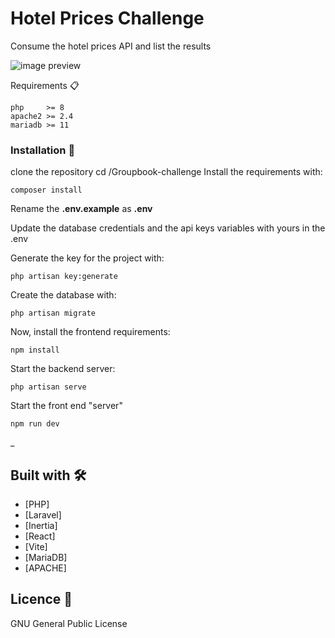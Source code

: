 # Hotel Prices Challenge

Consume the hotel prices API and list the results

![image preview](https://i.imgur.com/0NYWRqE.png)

Requirements 📋

```
php     >= 8
apache2 >= 2.4
mariadb >= 11 
```

### Installation 🔧

clone the repository
cd /Groupbook-challenge
Install the requirements with:

```
composer install
```

Rename the **.env.example** as **.env**

Update the database credentials and the api keys variables with yours in the .env

Generate the key for the project with:

```
php artisan key:generate
```

Create the database with:

```
php artisan migrate
```

Now, install the frontend requirements:

```
npm install
```

Start the backend server:

```
php artisan serve
```

Start the front end "server"

```
npm run dev
```

_

## Built with 🛠️

* [PHP]
* [Laravel]
* [Inertia]
* [React]
* [Vite]
* [MariaDB]
* [APACHE]

## Licence 📄

GNU General Public License
